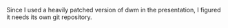 Since I used a heavily patched version of dwm in the presentation, I figured it
needs its own git repository. 
